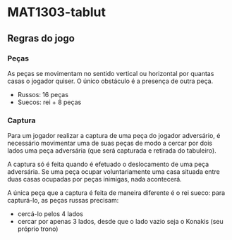 # MAT1303-tablut

## Regras do jogo

### Peças
As peças se movimentam no sentido vertical ou horizontal por quantas casas o jogador quiser. O único obstáculo  é a presença de outra peça.
- Russos: 16 peças
- Suecos: rei + 8 peças

### Captura
Para um jogador realizar a captura de uma peça do jogador adversário, é necessário movimentar uma de suas peças de modo a cercar por dois lados uma peça adversária (que será capturada e retirada do tabuleiro). 

A captura só é feita quando é efetuado o deslocamento de uma peça adversária. Se uma peça ocupar voluntariamente uma casa situada entre duas casas ocupadas por peças inimigas, nada acontecerá.

A única peça que a captura é feita de maneira diferente é o rei sueco: para capturá-lo, as peças russas precisam:
- cercá-lo pelos 4 lados
- cercar por apenas 3 lados, desde que o lado vazio seja o Konakis (seu próprio trono)
